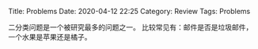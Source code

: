 Title: Problems
Date: 2020-04-12 22:25
Category: Review
Tags: Problems



<!-- write your content here. -->


二分类问题是一个被研究最多的问题之一。
比较常见有：邮件是否是垃圾邮件，一个水果是苹果还是橘子。